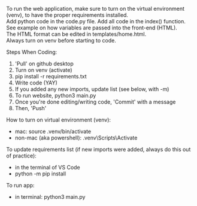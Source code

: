 To run the web application, make sure to turn on the virtual environment (venv), to have the proper requirements installed. <br>
Add python code in the code.py file. Add all code in the index() function. See example on how variables are passed into the front-end (HTML). <br>
The HTML format can be edited in templates/home.html.<br>
Always turn on venv before starting to code.<br>


Steps When Coding:

1. 'Pull' on github desktop
2. Turn on venv (activate)
3. pip install -r requirements.txt
4. Write code (YAY)
5. If you added any new imports, update list (see below, with -m)
6. To run website, python3 main.py
7. Once you're done editing/writing code, 'Commit' with a message
8. Then, 'Push'

How to turn on virtual environment (venv):
- mac: source .venv/bin/activate
- non-mac (aka powershell): .venv\Scripts\Activate

To update requirements list (if new imports were added, always do this out of practice):
- in the terminal of VS Code
- python -m pip install <package-name>

To run app:
- in terminal: python3 main.py
